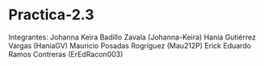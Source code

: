 # Practica-2.3

Integrantes:
Johanna Keira Badillo Zavala (Johanna-Keira)
Hania Gutiérrez Vargas (HaniaGV)
Mauricio Posadas Rogríguez (Mau212P)
Erick Eduardo Ramos Contreras (ErEdRacon003)
